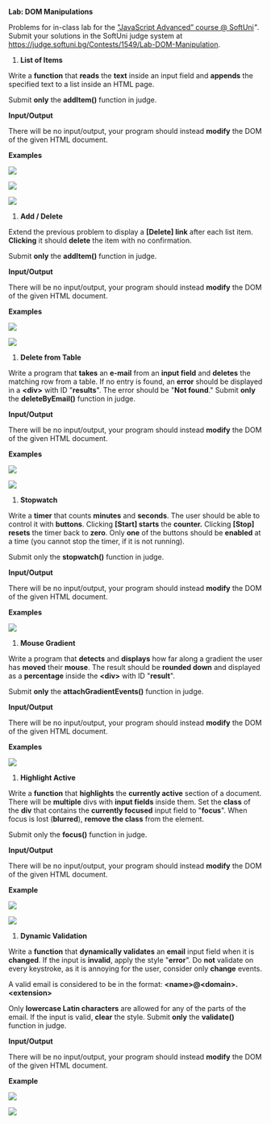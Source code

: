 **Lab: DOM Manipulations**

Problems for in-class lab for the ["JavaScript Advanced” course \@
SoftUni](https://softuni.bg/courses/js-advanced)*"*. Submit your solutions in
the SoftUni judge system at
<https://judge.softuni.bg/Contests/1549/Lab-DOM-Manipulation>.

1.  **List of Items**

Write a **function** that **reads** the **text** inside an input field and
**appends** the specified text to a list inside an HTML page.

Submit **only** the **addItem()** function in judge.

**Input/Output**

There will be no input/output, your program should instead **modify** the DOM of
the given HTML document.

**Examples**

![](media/ab0e1e3b8a5f28bf996fa5339d632319.png)

![](media/d6510e9dd89126bb0e871a0f882c7131.png)

![](media/023d2f8837d7684b36b4767df9d41860.png)

1.  **Add / Delete**

Extend the previous problem to display a **[Delete] link** after each list item.
**Clicking** it should **delete** the item with no confirmation.

Submit **only** the **addItem()** function in judge.

**Input/Output**

There will be no input/output, your program should instead **modify** the DOM of
the given HTML document.

**Examples**

![](media/95668f19b4b3213b19c07f291cead0c5.png)

![](media/963f22af21cdc5554c60ff9359a75d6f.png)

1.  **Delete from Table**

Write a program that **takes** an **e-mail** from an **input field** and
**deletes** the matching row from a table. If no entry is found, an **error**
should be displayed in a **\<div\>** with ID "**results**". The error should be
"**Not found**." Submit **only** the **deleteByEmail()** function in judge.

**Input/Output**

There will be no input/output, your program should instead **modify** the DOM of
the given HTML document.

**Examples**

![](media/96dca0cf4f8d19042fd4bf1d1bddf099.png)

![](media/160428435ee99aaa42f9bb07d6808698.png)

1.  **Stopwatch**

Write a **timer** that counts **minutes** and **seconds**. The user should be
able to control it with **buttons**. Clicking **[Start] starts** the
**counter.** Clicking **[Stop] resets** the timer back to **zero**. Only **one**
of the buttons should be **enabled** at a time (you cannot stop the timer, if it
is not running).

Submit only the **stopwatch()** function in judge.

**Input/Output**

There will be no input/output, your program should instead **modify** the DOM of
the given HTML document.

**Examples**

![](media/4c38c6b36b5a47f564fe578fe2e0c4ee.png)

1.  **Mouse Gradient**

Write a program that **detects** and **displays** how far along a gradient the
user has **moved** their **mouse**. The result should be **rounded down** and
displayed as a **percentage** inside the **\<div\>** with ID "**result**".

Submit **only** the **attachGradientEvents()** function in judge.

**Input/Output**

There will be no input/output, your program should instead **modify** the DOM of
the given HTML document.

**Examples**

![](media/d7646cea933d9bd9f7c73b8286eba3b2.png)

1.  **Highlight Active**

Write a **function** that **highlights** the **currently active** section of a
document. There will be **multiple** divs with **input fields** inside them. Set
the **class** of the **div** that contains the **currently focused** input field
to "**focus**". When focus is lost (**blurred**), **remove the class** from the
element.

Submit only the **focus()** function in judge.

**Input/Output**

There will be no input/output, your program should instead **modify** the DOM of
the given HTML document.

**Example**

![](media/b04375ddf4d1d1c892e93368c7886eae.png)

![](media/f701595603a3672d5968f2c8a0ba2707.png)

1.  **Dynamic Validation**

Write a **function** that **dynamically validates** an **email** input field
when it is **changed**. If the input is **invalid**, apply the style
"**error**". Do **not** validate on every keystroke, as it is annoying for the
user, consider only **change** events.

A valid email is considered to be in the format:
**\<name\>\@\<domain\>.\<extension\>**

Only **lowercase Latin characters** are allowed for any of the parts of the
email. If the input is valid, **clear** the style. Submit **only** the
**validate()** function in judge.

**Input/Output**

There will be no input/output, your program should instead **modify** the DOM of
the given HTML document.

**Example**

![](media/63c028a324a99d63bc01cc1ea8c6c823.png)

![](media/7a04f9aff0d78bbbcb74a54f061b0580.png)
